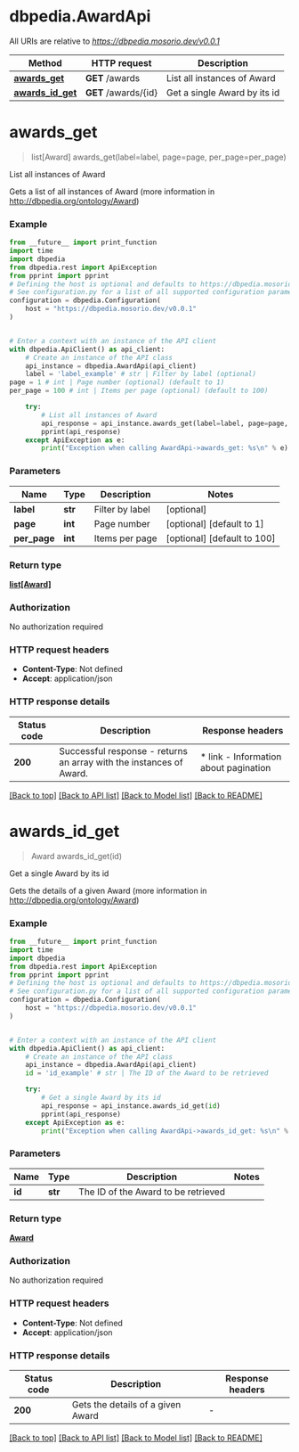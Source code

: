 # dbpedia.AwardApi

All URIs are relative to *https://dbpedia.mosorio.dev/v0.0.1*

Method | HTTP request | Description
------------- | ------------- | -------------
[**awards_get**](AwardApi.md#awards_get) | **GET** /awards | List all instances of Award
[**awards_id_get**](AwardApi.md#awards_id_get) | **GET** /awards/{id} | Get a single Award by its id


# **awards_get**
> list[Award] awards_get(label=label, page=page, per_page=per_page)

List all instances of Award

Gets a list of all instances of Award (more information in http://dbpedia.org/ontology/Award)

### Example

```python
from __future__ import print_function
import time
import dbpedia
from dbpedia.rest import ApiException
from pprint import pprint
# Defining the host is optional and defaults to https://dbpedia.mosorio.dev/v0.0.1
# See configuration.py for a list of all supported configuration parameters.
configuration = dbpedia.Configuration(
    host = "https://dbpedia.mosorio.dev/v0.0.1"
)


# Enter a context with an instance of the API client
with dbpedia.ApiClient() as api_client:
    # Create an instance of the API class
    api_instance = dbpedia.AwardApi(api_client)
    label = 'label_example' # str | Filter by label (optional)
page = 1 # int | Page number (optional) (default to 1)
per_page = 100 # int | Items per page (optional) (default to 100)

    try:
        # List all instances of Award
        api_response = api_instance.awards_get(label=label, page=page, per_page=per_page)
        pprint(api_response)
    except ApiException as e:
        print("Exception when calling AwardApi->awards_get: %s\n" % e)
```

### Parameters

Name | Type | Description  | Notes
------------- | ------------- | ------------- | -------------
 **label** | **str**| Filter by label | [optional] 
 **page** | **int**| Page number | [optional] [default to 1]
 **per_page** | **int**| Items per page | [optional] [default to 100]

### Return type

[**list[Award]**](Award.md)

### Authorization

No authorization required

### HTTP request headers

 - **Content-Type**: Not defined
 - **Accept**: application/json

### HTTP response details
| Status code | Description | Response headers |
|-------------|-------------|------------------|
**200** | Successful response - returns an array with the instances of Award. |  * link - Information about pagination <br>  |

[[Back to top]](#) [[Back to API list]](../README.md#documentation-for-api-endpoints) [[Back to Model list]](../README.md#documentation-for-models) [[Back to README]](../README.md)

# **awards_id_get**
> Award awards_id_get(id)

Get a single Award by its id

Gets the details of a given Award (more information in http://dbpedia.org/ontology/Award)

### Example

```python
from __future__ import print_function
import time
import dbpedia
from dbpedia.rest import ApiException
from pprint import pprint
# Defining the host is optional and defaults to https://dbpedia.mosorio.dev/v0.0.1
# See configuration.py for a list of all supported configuration parameters.
configuration = dbpedia.Configuration(
    host = "https://dbpedia.mosorio.dev/v0.0.1"
)


# Enter a context with an instance of the API client
with dbpedia.ApiClient() as api_client:
    # Create an instance of the API class
    api_instance = dbpedia.AwardApi(api_client)
    id = 'id_example' # str | The ID of the Award to be retrieved

    try:
        # Get a single Award by its id
        api_response = api_instance.awards_id_get(id)
        pprint(api_response)
    except ApiException as e:
        print("Exception when calling AwardApi->awards_id_get: %s\n" % e)
```

### Parameters

Name | Type | Description  | Notes
------------- | ------------- | ------------- | -------------
 **id** | **str**| The ID of the Award to be retrieved | 

### Return type

[**Award**](Award.md)

### Authorization

No authorization required

### HTTP request headers

 - **Content-Type**: Not defined
 - **Accept**: application/json

### HTTP response details
| Status code | Description | Response headers |
|-------------|-------------|------------------|
**200** | Gets the details of a given Award |  -  |

[[Back to top]](#) [[Back to API list]](../README.md#documentation-for-api-endpoints) [[Back to Model list]](../README.md#documentation-for-models) [[Back to README]](../README.md)

